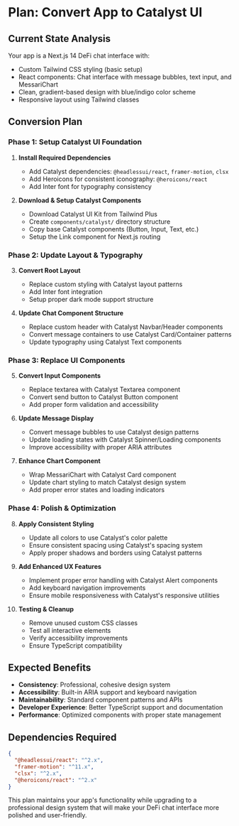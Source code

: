 # Plan: Convert App to Catalyst UI

## Current State Analysis
Your app is a Next.js 14 DeFi chat interface with:
- Custom Tailwind CSS styling (basic setup)
- React components: Chat interface with message bubbles, text input, and MessariChart
- Clean, gradient-based design with blue/indigo color scheme
- Responsive layout using Tailwind classes

## Conversion Plan

### Phase 1: Setup Catalyst UI Foundation
1. **Install Required Dependencies**
   - Add Catalyst dependencies: `@headlessui/react`, `framer-motion`, `clsx`
   - Add Heroicons for consistent iconography: `@heroicons/react`
   - Add Inter font for typography consistency

2. **Download & Setup Catalyst Components**
   - Download Catalyst UI Kit from Tailwind Plus
   - Create `components/catalyst/` directory structure
   - Copy base Catalyst components (Button, Input, Text, etc.)
   - Setup the Link component for Next.js routing

### Phase 2: Update Layout & Typography
3. **Convert Root Layout**
   - Replace custom styling with Catalyst layout patterns
   - Add Inter font integration
   - Setup proper dark mode support structure

4. **Update Chat Component Structure**
   - Replace custom header with Catalyst Navbar/Header components
   - Convert message containers to use Catalyst Card/Container patterns
   - Update typography using Catalyst Text components

### Phase 3: Replace UI Components
5. **Convert Input Components**
   - Replace textarea with Catalyst Textarea component
   - Convert send button to Catalyst Button component
   - Add proper form validation and accessibility

6. **Update Message Display**
   - Convert message bubbles to use Catalyst design patterns
   - Update loading states with Catalyst Spinner/Loading components
   - Improve accessibility with proper ARIA attributes

7. **Enhance Chart Component**
   - Wrap MessariChart with Catalyst Card component
   - Update chart styling to match Catalyst design system
   - Add proper error states and loading indicators

### Phase 4: Polish & Optimization
8. **Apply Consistent Styling**
   - Update all colors to use Catalyst's color palette
   - Ensure consistent spacing using Catalyst's spacing system
   - Apply proper shadows and borders using Catalyst patterns

9. **Add Enhanced UX Features**
   - Implement proper error handling with Catalyst Alert components
   - Add keyboard navigation improvements
   - Ensure mobile responsiveness with Catalyst's responsive utilities

10. **Testing & Cleanup**
    - Remove unused custom CSS classes
    - Test all interactive elements
    - Verify accessibility improvements
    - Ensure TypeScript compatibility

## Expected Benefits
- **Consistency**: Professional, cohesive design system
- **Accessibility**: Built-in ARIA support and keyboard navigation
- **Maintainability**: Standard component patterns and APIs
- **Developer Experience**: Better TypeScript support and documentation
- **Performance**: Optimized components with proper state management

## Dependencies Required
```json
{
  "@headlessui/react": "^2.x",
  "framer-motion": "^11.x", 
  "clsx": "^2.x",
  "@heroicons/react": "^2.x"
}
```

This plan maintains your app's functionality while upgrading to a professional design system that will make your DeFi chat interface more polished and user-friendly.